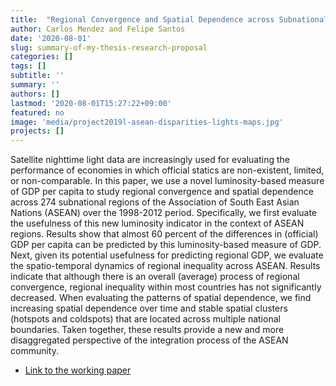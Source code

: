 ```yaml
---
title:  "Regional Convergence and Spatial Dependence across Subnational Regions of ASEAN: Evidence from Satellite Nighttime Light Data"
author: Carlos Mendez and Felipe Santos
date: '2020-08-01'
slug: summary-of-my-thesis-research-proposal
categories: []
tags: []
subtitle: ''
summary: ''
authors: []
lastmod: '2020-08-01T15:27:22+09:00'
featured: no
image: 'media/project2019l-asean-disparities-lights-maps.jpg'
projects: []
---
```



Satellite nighttime light data are increasingly used for evaluating the performance of economies in which official statics are non-existent, limited, or non-comparable. In this paper, we use a novel luminosity-based measure of GDP per capita to study regional convergence and spatial dependence across 274 subnational regions of the Association of South East Asian Nations (ASEAN) over the 1998-2012 period. Specifically, we first evaluate the usefulness of this new luminosity indicator in the context of ASEAN regions. Results show that almost 60 percent of the differences in (official) GDP per capita can be predicted by this luminosity-based measure of GDP. Next, given its potential usefulness for predicting regional GDP, we evaluate the spatio-temporal dynamics of regional inequality across ASEAN. Results indicate that although there is an overall (average) process of regional convergence, regional inequality within most countries has not significantly decreased. When evaluating the patterns of spatial dependence, we find increasing spatial dependence over time and stable spatial clusters (hotspots and coldspots) that are located across multiple national boundaries. Taken together, these results provide a new and more disaggregated perspective of the integration process of the ASEAN community.


- [Link to the working paper](https://carlos-mendez.rbind.io/pdf/manuscript-project2019L.pdf)

